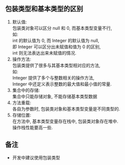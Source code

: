 ## 包装类型和基本类型的区别
1. 默认值:  
   包装类对象可以区分 null 和 0, 而基本类型变量不行,  
   如:  
   int 的默认值为 0, 而 Integer 的默认值为 null,  
   即 Integer 可以区分出未赋值和值为 0 的区别,  
   int 则无法表达出来未赋值的情况.
2. 操作方法:  
   包装类提供了很多与其基本类型相对应的方法,  
   如:  
   Integer 提供了多个与整数相关的操作方法,  
   Integer 中还定义表示整数的最大值和最小值的常量.
3. 集合中的存储:  
   集合中只能存储对象, 不能存储基本类型数据
4. 方法重载:  
   各自为参数时, 包装类对象和基本类型变量是不同类型的.
5. 存储位置:  
   在方法中, 基本类型变量存在栈中, 包装类对象存在堆中.  
   操作栈性能要高一些.

## 备注
- 开发中建议使用包装类型